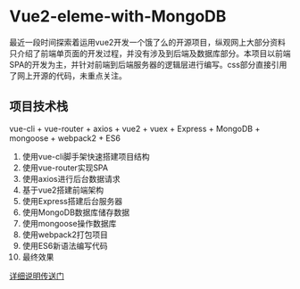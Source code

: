 # Vue2-eleme-with-MongoDB

最近一段时间探索着运用vue2开发一个饿了么的开源项目，纵观网上大部分资料只介绍了前端单页面的开发过程，并没有涉及到后端及数据库部分。本项目以前端SPA的开发为主，并针对前端到后端服务器的逻辑层进行编写。css部分直接引用了网上开源的代码，未重点关注。

## 项目技术栈 ##

vue-cli + vue-router + axios + vue2 + vuex + Express + MongoDB + mongoose + webpack2 + ES6

1. 使用vue-cli脚手架快速搭建项目结构
2. 使用vue-router实现SPA
3. 使用axios进行后台数据请求
4. 基于vue2搭建前端架构
5. 使用Express搭建后台服务器
6. 使用MongoDB数据库储存数据
7. 使用mongoose操作数据库
8. 使用webpack2打包项目
9. 使用ES6新语法编写代码
10. 最终效果

[详细说明传送门](http://zhangbinglin.cn/2017/06/01/vue2%E5%BC%80%E5%8F%91%E9%A5%BF%E4%BA%86%E4%B9%88%E9%A1%B9%E7%9B%AE%E7%9A%84%E4%B8%80%E4%BA%9B%E6%80%BB%E7%BB%93/)


